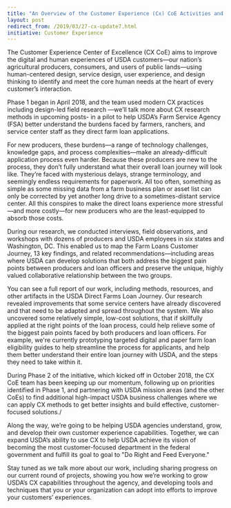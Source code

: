 ```yaml
---
title: "An Overview of the Customer Experience (Cx) CoE Activities and Progress at USDA"
layout: post
redirect_from: /2019/03/27-cx-update7.html
initiative: Customer Experience
---
```


The Customer Experience Center of Excellence (CX CoE) aims to improve the digital and human experiences of USDA customers—our nation’s agricultural producers, consumers, and users of public lands—using human-centered design, service design, user experience, and design thinking to identify and meet the core human needs at the heart of every customer’s interaction.

Phase 1 began in April 2018, and the team used modern CX practices including design-led field research —we’ll talk more about CX research methods in upcoming posts- in a pilot to help USDA’s Farm Service Agency (FSA) better understand the burdens faced by farmers, ranchers, and service center staff as they direct farm loan applications.

For new producers, these burdens—a range of technology challenges, knowledge gaps, and process complexities—make an already-difficult application process even harder. Because these producers are new to the process, they don’t fully understand what their overall loan journey will look like. They’re faced with mysterious delays, strange terminology, and seemingly endless requirements for paperwork. All too often, something as simple as some missing data from a farm business plan or asset list can only be corrected by yet another long drive to a sometimes-distant service center. All this conspires to make the direct loans experience more stressful—and more costly—for new producers who are the least-equipped to absorb those costs.

During our research, we conducted interviews, field observations, and workshops with dozens of producers and USDA employees in six states and Washington, DC. This enabled us to map the Farm Loans Customer Journey, 13 key findings, and related recommendations—including areas where USDA can develop solutions that both address the biggest pain points between producers and loan officers and preserve the unique, highly valued collaborative relationship between the two groups.

You can see a full report of our work, including methods, resources, and other artifacts in the USDA Direct Farms Loan Journey. Our research revealed improvements that some service centers have already discovered and that need to be adapted and spread throughout the system. We also uncovered some relatively simple, low-cost solutions, that if skillfully applied at the right points of the loan process, could help relieve some of the biggest pain points faced by both producers and loan officers. For example, we're currently prototyping targeted digital and paper farm loan eligibility guides to help streamline the process for applicants, and help them better understand their entire loan journey with USDA, and the steps they need to take within it.

During Phase 2 of the initiative, which kicked off in October 2018, the CX CoE team has been keeping up our momentum, following up on priorities identified in Phase 1, and partnering with USDA mission areas (and the other CoEs) to find additional high-impact USDA business challenges where we can apply CX methods to get better insights and build effective, customer-focused solutions./

Along the way, we’re going to be helping USDA agencies understand, grow, and develop their own customer experience capabilities. Together, we can expand USDA’s ability to use CX to help USDA achieve its vision of becoming the most customer-focused department in the federal government and fulfill its goal to goal to "Do Right and Feed Everyone."

Stay tuned as we talk more about our work, including sharing progress on our current round of projects, showing you how we’re working to grow USDA’s CX capabilities throughout the agency, and developing tools and techniques that you or your organization can adopt into efforts to improve your customers’ experiences.
